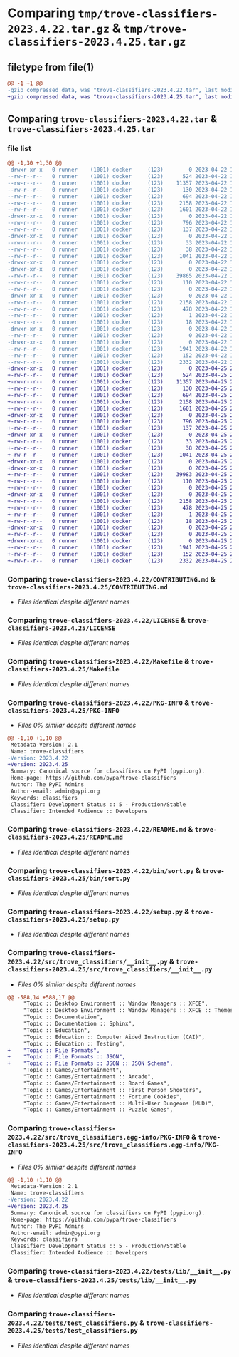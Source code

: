 # Comparing `tmp/trove-classifiers-2023.4.22.tar.gz` & `tmp/trove-classifiers-2023.4.25.tar.gz`

## filetype from file(1)

```diff
@@ -1 +1 @@
-gzip compressed data, was "trove-classifiers-2023.4.22.tar", last modified: Sat Apr 22 16:17:18 2023, max compression
+gzip compressed data, was "trove-classifiers-2023.4.25.tar", last modified: Tue Apr 25 22:48:40 2023, max compression
```

## Comparing `trove-classifiers-2023.4.22.tar` & `trove-classifiers-2023.4.25.tar`

### file list

```diff
@@ -1,30 +1,30 @@
-drwxr-xr-x   0 runner    (1001) docker     (123)        0 2023-04-22 16:17:18.681092 trove-classifiers-2023.4.22/
--rw-r--r--   0 runner    (1001) docker     (123)      524 2023-04-22 16:16:46.000000 trove-classifiers-2023.4.22/CONTRIBUTING.md
--rw-r--r--   0 runner    (1001) docker     (123)    11357 2023-04-22 16:16:46.000000 trove-classifiers-2023.4.22/LICENSE
--rw-r--r--   0 runner    (1001) docker     (123)      130 2023-04-22 16:16:46.000000 trove-classifiers-2023.4.22/MANIFEST.in
--rw-r--r--   0 runner    (1001) docker     (123)      694 2023-04-22 16:16:46.000000 trove-classifiers-2023.4.22/Makefile
--rw-r--r--   0 runner    (1001) docker     (123)     2158 2023-04-22 16:17:18.681092 trove-classifiers-2023.4.22/PKG-INFO
--rw-r--r--   0 runner    (1001) docker     (123)     1601 2023-04-22 16:16:46.000000 trove-classifiers-2023.4.22/README.md
-drwxr-xr-x   0 runner    (1001) docker     (123)        0 2023-04-22 16:17:18.681092 trove-classifiers-2023.4.22/bin/
--rw-r--r--   0 runner    (1001) docker     (123)      796 2023-04-22 16:16:46.000000 trove-classifiers-2023.4.22/bin/sort.py
--rw-r--r--   0 runner    (1001) docker     (123)      137 2023-04-22 16:16:46.000000 trove-classifiers-2023.4.22/pyproject.toml
-drwxr-xr-x   0 runner    (1001) docker     (123)        0 2023-04-22 16:17:18.681092 trove-classifiers-2023.4.22/requirements/
--rw-r--r--   0 runner    (1001) docker     (123)       33 2023-04-22 16:16:46.000000 trove-classifiers-2023.4.22/requirements/dev.txt
--rw-r--r--   0 runner    (1001) docker     (123)       38 2023-04-22 16:17:18.681092 trove-classifiers-2023.4.22/setup.cfg
--rw-r--r--   0 runner    (1001) docker     (123)     1041 2023-04-22 16:16:46.000000 trove-classifiers-2023.4.22/setup.py
-drwxr-xr-x   0 runner    (1001) docker     (123)        0 2023-04-22 16:17:18.677092 trove-classifiers-2023.4.22/src/
-drwxr-xr-x   0 runner    (1001) docker     (123)        0 2023-04-22 16:17:18.681092 trove-classifiers-2023.4.22/src/trove_classifiers/
--rw-r--r--   0 runner    (1001) docker     (123)    39865 2023-04-22 16:16:46.000000 trove-classifiers-2023.4.22/src/trove_classifiers/__init__.py
--rw-r--r--   0 runner    (1001) docker     (123)      110 2023-04-22 16:16:46.000000 trove-classifiers-2023.4.22/src/trove_classifiers/__main__.py
--rw-r--r--   0 runner    (1001) docker     (123)        0 2023-04-22 16:16:46.000000 trove-classifiers-2023.4.22/src/trove_classifiers/py.typed
-drwxr-xr-x   0 runner    (1001) docker     (123)        0 2023-04-22 16:17:18.681092 trove-classifiers-2023.4.22/src/trove_classifiers.egg-info/
--rw-r--r--   0 runner    (1001) docker     (123)     2158 2023-04-22 16:17:18.000000 trove-classifiers-2023.4.22/src/trove_classifiers.egg-info/PKG-INFO
--rw-r--r--   0 runner    (1001) docker     (123)      478 2023-04-22 16:17:18.000000 trove-classifiers-2023.4.22/src/trove_classifiers.egg-info/SOURCES.txt
--rw-r--r--   0 runner    (1001) docker     (123)        1 2023-04-22 16:17:18.000000 trove-classifiers-2023.4.22/src/trove_classifiers.egg-info/dependency_links.txt
--rw-r--r--   0 runner    (1001) docker     (123)       18 2023-04-22 16:17:18.000000 trove-classifiers-2023.4.22/src/trove_classifiers.egg-info/top_level.txt
-drwxr-xr-x   0 runner    (1001) docker     (123)        0 2023-04-22 16:17:18.681092 trove-classifiers-2023.4.22/tests/
--rw-r--r--   0 runner    (1001) docker     (123)        0 2023-04-22 16:16:46.000000 trove-classifiers-2023.4.22/tests/__init__.py
-drwxr-xr-x   0 runner    (1001) docker     (123)        0 2023-04-22 16:17:18.681092 trove-classifiers-2023.4.22/tests/lib/
--rw-r--r--   0 runner    (1001) docker     (123)     1941 2023-04-22 16:16:46.000000 trove-classifiers-2023.4.22/tests/lib/__init__.py
--rw-r--r--   0 runner    (1001) docker     (123)      152 2023-04-22 16:16:46.000000 trove-classifiers-2023.4.22/tests/lib/__main__.py
--rw-r--r--   0 runner    (1001) docker     (123)     2332 2023-04-22 16:16:46.000000 trove-classifiers-2023.4.22/tests/test_classifiers.py
+drwxr-xr-x   0 runner    (1001) docker     (123)        0 2023-04-25 22:48:40.294091 trove-classifiers-2023.4.25/
+-rw-r--r--   0 runner    (1001) docker     (123)      524 2023-04-25 22:48:01.000000 trove-classifiers-2023.4.25/CONTRIBUTING.md
+-rw-r--r--   0 runner    (1001) docker     (123)    11357 2023-04-25 22:48:01.000000 trove-classifiers-2023.4.25/LICENSE
+-rw-r--r--   0 runner    (1001) docker     (123)      130 2023-04-25 22:48:01.000000 trove-classifiers-2023.4.25/MANIFEST.in
+-rw-r--r--   0 runner    (1001) docker     (123)      694 2023-04-25 22:48:01.000000 trove-classifiers-2023.4.25/Makefile
+-rw-r--r--   0 runner    (1001) docker     (123)     2158 2023-04-25 22:48:40.294091 trove-classifiers-2023.4.25/PKG-INFO
+-rw-r--r--   0 runner    (1001) docker     (123)     1601 2023-04-25 22:48:01.000000 trove-classifiers-2023.4.25/README.md
+drwxr-xr-x   0 runner    (1001) docker     (123)        0 2023-04-25 22:48:40.290091 trove-classifiers-2023.4.25/bin/
+-rw-r--r--   0 runner    (1001) docker     (123)      796 2023-04-25 22:48:01.000000 trove-classifiers-2023.4.25/bin/sort.py
+-rw-r--r--   0 runner    (1001) docker     (123)      137 2023-04-25 22:48:01.000000 trove-classifiers-2023.4.25/pyproject.toml
+drwxr-xr-x   0 runner    (1001) docker     (123)        0 2023-04-25 22:48:40.290091 trove-classifiers-2023.4.25/requirements/
+-rw-r--r--   0 runner    (1001) docker     (123)       33 2023-04-25 22:48:01.000000 trove-classifiers-2023.4.25/requirements/dev.txt
+-rw-r--r--   0 runner    (1001) docker     (123)       38 2023-04-25 22:48:40.294091 trove-classifiers-2023.4.25/setup.cfg
+-rw-r--r--   0 runner    (1001) docker     (123)     1041 2023-04-25 22:48:01.000000 trove-classifiers-2023.4.25/setup.py
+drwxr-xr-x   0 runner    (1001) docker     (123)        0 2023-04-25 22:48:40.290091 trove-classifiers-2023.4.25/src/
+drwxr-xr-x   0 runner    (1001) docker     (123)        0 2023-04-25 22:48:40.294091 trove-classifiers-2023.4.25/src/trove_classifiers/
+-rw-r--r--   0 runner    (1001) docker     (123)    39983 2023-04-25 22:48:01.000000 trove-classifiers-2023.4.25/src/trove_classifiers/__init__.py
+-rw-r--r--   0 runner    (1001) docker     (123)      110 2023-04-25 22:48:01.000000 trove-classifiers-2023.4.25/src/trove_classifiers/__main__.py
+-rw-r--r--   0 runner    (1001) docker     (123)        0 2023-04-25 22:48:01.000000 trove-classifiers-2023.4.25/src/trove_classifiers/py.typed
+drwxr-xr-x   0 runner    (1001) docker     (123)        0 2023-04-25 22:48:40.294091 trove-classifiers-2023.4.25/src/trove_classifiers.egg-info/
+-rw-r--r--   0 runner    (1001) docker     (123)     2158 2023-04-25 22:48:40.000000 trove-classifiers-2023.4.25/src/trove_classifiers.egg-info/PKG-INFO
+-rw-r--r--   0 runner    (1001) docker     (123)      478 2023-04-25 22:48:40.000000 trove-classifiers-2023.4.25/src/trove_classifiers.egg-info/SOURCES.txt
+-rw-r--r--   0 runner    (1001) docker     (123)        1 2023-04-25 22:48:40.000000 trove-classifiers-2023.4.25/src/trove_classifiers.egg-info/dependency_links.txt
+-rw-r--r--   0 runner    (1001) docker     (123)       18 2023-04-25 22:48:40.000000 trove-classifiers-2023.4.25/src/trove_classifiers.egg-info/top_level.txt
+drwxr-xr-x   0 runner    (1001) docker     (123)        0 2023-04-25 22:48:40.294091 trove-classifiers-2023.4.25/tests/
+-rw-r--r--   0 runner    (1001) docker     (123)        0 2023-04-25 22:48:01.000000 trove-classifiers-2023.4.25/tests/__init__.py
+drwxr-xr-x   0 runner    (1001) docker     (123)        0 2023-04-25 22:48:40.294091 trove-classifiers-2023.4.25/tests/lib/
+-rw-r--r--   0 runner    (1001) docker     (123)     1941 2023-04-25 22:48:01.000000 trove-classifiers-2023.4.25/tests/lib/__init__.py
+-rw-r--r--   0 runner    (1001) docker     (123)      152 2023-04-25 22:48:01.000000 trove-classifiers-2023.4.25/tests/lib/__main__.py
+-rw-r--r--   0 runner    (1001) docker     (123)     2332 2023-04-25 22:48:01.000000 trove-classifiers-2023.4.25/tests/test_classifiers.py
```

### Comparing `trove-classifiers-2023.4.22/CONTRIBUTING.md` & `trove-classifiers-2023.4.25/CONTRIBUTING.md`

 * *Files identical despite different names*

### Comparing `trove-classifiers-2023.4.22/LICENSE` & `trove-classifiers-2023.4.25/LICENSE`

 * *Files identical despite different names*

### Comparing `trove-classifiers-2023.4.22/Makefile` & `trove-classifiers-2023.4.25/Makefile`

 * *Files identical despite different names*

### Comparing `trove-classifiers-2023.4.22/PKG-INFO` & `trove-classifiers-2023.4.25/PKG-INFO`

 * *Files 0% similar despite different names*

```diff
@@ -1,10 +1,10 @@
 Metadata-Version: 2.1
 Name: trove-classifiers
-Version: 2023.4.22
+Version: 2023.4.25
 Summary: Canonical source for classifiers on PyPI (pypi.org).
 Home-page: https://github.com/pypa/trove-classifiers
 Author: The PyPI Admins
 Author-email: admin@pypi.org
 Keywords: classifiers
 Classifier: Development Status :: 5 - Production/Stable
 Classifier: Intended Audience :: Developers
```

### Comparing `trove-classifiers-2023.4.22/README.md` & `trove-classifiers-2023.4.25/README.md`

 * *Files identical despite different names*

### Comparing `trove-classifiers-2023.4.22/bin/sort.py` & `trove-classifiers-2023.4.25/bin/sort.py`

 * *Files identical despite different names*

### Comparing `trove-classifiers-2023.4.22/setup.py` & `trove-classifiers-2023.4.25/setup.py`

 * *Files identical despite different names*

### Comparing `trove-classifiers-2023.4.22/src/trove_classifiers/__init__.py` & `trove-classifiers-2023.4.25/src/trove_classifiers/__init__.py`

 * *Files 0% similar despite different names*

```diff
@@ -588,14 +588,17 @@
     "Topic :: Desktop Environment :: Window Managers :: XFCE",
     "Topic :: Desktop Environment :: Window Managers :: XFCE :: Themes",
     "Topic :: Documentation",
     "Topic :: Documentation :: Sphinx",
     "Topic :: Education",
     "Topic :: Education :: Computer Aided Instruction (CAI)",
     "Topic :: Education :: Testing",
+    "Topic :: File Formats",
+    "Topic :: File Formats :: JSON",
+    "Topic :: File Formats :: JSON :: JSON Schema",
     "Topic :: Games/Entertainment",
     "Topic :: Games/Entertainment :: Arcade",
     "Topic :: Games/Entertainment :: Board Games",
     "Topic :: Games/Entertainment :: First Person Shooters",
     "Topic :: Games/Entertainment :: Fortune Cookies",
     "Topic :: Games/Entertainment :: Multi-User Dungeons (MUD)",
     "Topic :: Games/Entertainment :: Puzzle Games",
```

### Comparing `trove-classifiers-2023.4.22/src/trove_classifiers.egg-info/PKG-INFO` & `trove-classifiers-2023.4.25/src/trove_classifiers.egg-info/PKG-INFO`

 * *Files 0% similar despite different names*

```diff
@@ -1,10 +1,10 @@
 Metadata-Version: 2.1
 Name: trove-classifiers
-Version: 2023.4.22
+Version: 2023.4.25
 Summary: Canonical source for classifiers on PyPI (pypi.org).
 Home-page: https://github.com/pypa/trove-classifiers
 Author: The PyPI Admins
 Author-email: admin@pypi.org
 Keywords: classifiers
 Classifier: Development Status :: 5 - Production/Stable
 Classifier: Intended Audience :: Developers
```

### Comparing `trove-classifiers-2023.4.22/tests/lib/__init__.py` & `trove-classifiers-2023.4.25/tests/lib/__init__.py`

 * *Files identical despite different names*

### Comparing `trove-classifiers-2023.4.22/tests/test_classifiers.py` & `trove-classifiers-2023.4.25/tests/test_classifiers.py`

 * *Files identical despite different names*

